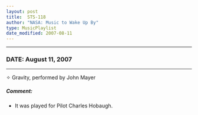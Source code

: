 ```yaml
---
layout: post
title:  STS-118
author: "NASA: Music to Wake Up By"
type: MusicPlaylist
date_modified: 2007-08-11
---
```


----
### DATE: August 11, 2007
----
✧ Gravity, performed by John Mayer

##### Comment:
* It was played for Pilot Charles Hobaugh.
